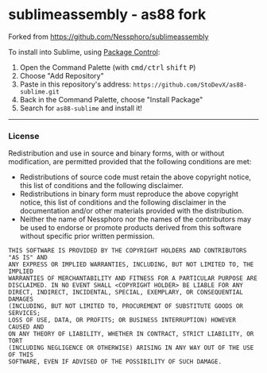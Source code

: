 sublimeassembly - as88 fork
===========================

Forked from <https://github.com/Nessphoro/sublimeassembly>

To install into Sublime, using [Package Control]:

1. Open the Command Palette (with <kbd>cmd/ctrl</kbd> <kbd>shift</kbd> <kbd>P</kbd>)
2. Choose "Add Repository"
3. Paste in this repository's address: `https://github.com/StoDevX/as88-sublime.git`
4. Back in the Command Palette, choose "Install Package"
5. Search for `as88-sublime` and install it!

-----

### License

Redistribution and use in source and binary forms, with or without
modification, are permitted provided that the following conditions are met:

  * Redistributions of source code must retain the above copyright
    notice, this list of conditions and the following disclaimer.
  * Redistributions in binary form must reproduce the above copyright
    notice, this list of conditions and the following disclaimer in the
    documentation and/or other materials provided with the distribution.
  * Neither the name of Nessphoro nor the
    names of the contributors may be used to endorse or promote products
    derived from this software without specific prior written permission.

```
THIS SOFTWARE IS PROVIDED BY THE COPYRIGHT HOLDERS AND CONTRIBUTORS "AS IS" AND  
ANY EXPRESS OR IMPLIED WARRANTIES, INCLUDING, BUT NOT LIMITED TO, THE IMPLIED  
WARRANTIES OF MERCHANTABILITY AND FITNESS FOR A PARTICULAR PURPOSE ARE  
DISCLAIMED. IN NO EVENT SHALL <COPYRIGHT HOLDER> BE LIABLE FOR ANY  
DIRECT, INDIRECT, INCIDENTAL, SPECIAL, EXEMPLARY, OR CONSEQUENTIAL DAMAGES  
(INCLUDING, BUT NOT LIMITED TO, PROCUREMENT OF SUBSTITUTE GOODS OR SERVICES;  
LOSS OF USE, DATA, OR PROFITS; OR BUSINESS INTERRUPTION) HOWEVER CAUSED AND  
ON ANY THEORY OF LIABILITY, WHETHER IN CONTRACT, STRICT LIABILITY, OR TORT  
(INCLUDING NEGLIGENCE OR OTHERWISE) ARISING IN ANY WAY OUT OF THE USE OF THIS  
SOFTWARE, EVEN IF ADVISED OF THE POSSIBILITY OF SUCH DAMAGE.
```

[Package Control]: https://packagecontrol.io
